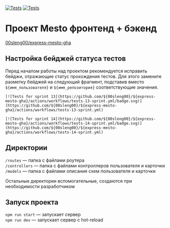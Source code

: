 [![Tests](https://github.com/00sleng00/express-mesto-gha/actions/workflows/tests-13-sprint.yml/badge.svg)](https://github.com/00sleng00/express-mesto-gha/actions/workflows/tests-13-sprint.yml) [![Tests](https://github.com/00sleng00/express-mesto-gha/actions/workflows/tests-14-sprint.yml/badge.svg)](https://github.com/00sleng00/express-mesto-gha/actions/workflows/tests-14-sprint.yml)
# Проект Mesto фронтенд + бэкенд

[00sleng00/express-mesto-gha](https://github.com/00sleng00/express-mesto-gha.git)

## Настройка бейджей статуса тестов
Перед началом работы над проектом рекомендуется исправить бейджи, отражающие статус прохождения тестов.
Для этого замените разметку бейджей на следующий фрагмент, подставив вместо `${имя_пользователя}` и `${имя_репозитория}` соответствующие значения.

```
[![Tests for sprint 13](https://github.com/${00sleng00}/${express-mesto-gha}/actions/workflows/tests-13-sprint.yml/badge.svg)](https://github.com/${00sleng00}/${express-mesto-gha}/actions/workflows/tests-13-sprint.yml) 

[![Tests for sprint 14](https://github.com/${00sleng00}/${express-mesto-gha}/actions/workflows/tests-14-sprint.yml/badge.svg)](https://github.com/${00sleng00}/${express-mesto-gha}/actions/workflows/tests-14-sprint.yml)
```


## Директории

`/routes` — папка с файлами роутера  
`/controllers` — папка с файлами контроллеров пользователя и карточки   
`/models` — папка с файлами описания схем пользователя и карточки  
  
Остальные директории вспомогательные, создаются при необходимости разработчиком

## Запуск проекта

`npm run start` — запускает сервер   
`npm run dev` — запускает сервер с hot-reload
